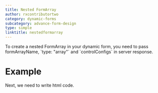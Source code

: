 ```yaml
---
title: Nested FormArray
author: rxcontributortwo
category: dynamic-forms
subcategory: advance-form-design
type: simple
linktitle: nestedformarray
---
```


<div class="title-bar"><p>
To create a nested FormArray in your dynamic form, you need to pass formArrayName, `type: "array"` and `controlConfigs` in server response.</p></div>

# Example

<div component="app-code" key="nestedformarray-complete-component"></div> 
Next, we need to write html code.
<div component="app-code" key="nestedformarray-complete-html"></div> 
<div component="app-example-runner" ref-component="app-nestedformarray-complete"></div>